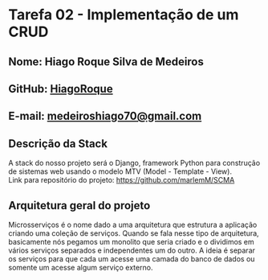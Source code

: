 # Tarefa 02 - Implementação de um CRUD

## Nome: Hiago Roque Silva de Medeiros
## GitHub: [HiagoRoque](https://github.com/HiagoRoque)
## E-mail: medeiroshiago70@gmail.com

## Descrição da Stack
A stack do nosso projeto será o Django, framework Python para construção de sistemas web usando o modelo MTV (Model - Template - View).   
Link para repositório do projeto: https://github.com/marlemM/SCMA

## Arquitetura geral do projeto
Microsserviços é o nome dado a uma arquitetura que estrutura a aplicação criando uma coleção de serviços. Quando se fala nesse tipo de arquitetura, basicamente nós pegamos um monolito que seria criado e o dividimos em vários serviços separados e independentes um do outro. A ideia é separar os serviços para que cada um acesse uma camada do banco de dados ou somente um acesse algum serviço externo.



